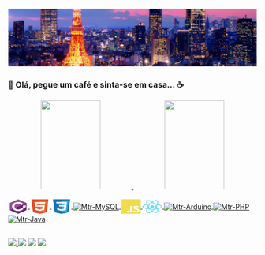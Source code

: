 ![banner](https://github.com/marciotr/img/blob/main/banner.jpg?raw=true)

### 👋 Olá, pegue um café e sinta-se em casa... ☕

<div align="center">
  <a href="https://github.com/marciotr">
  <img width="49%" height="180em" src="https://github-readme-stats.vercel.app/api?username=marciotr&show_icons=true&theme=tokyonight&include_all_commits=false&count_private=true"/>
  <img width="49%" height="180em" src="https://github-readme-stats.vercel.app/api/top-langs/?username=marciotr&layout=compact&langs_count=7&theme=tokyonight"/>
</div>

<div style="display: inline_block"><br>
  <img align="center" alt="Mtr-Csharp" height="30" width="40" src="https://raw.githubusercontent.com/devicons/devicon/master/icons/csharp/csharp-original.svg">
  <img align="center" alt="Mtr-HTML" height="30" width="40" src="https://raw.githubusercontent.com/devicons/devicon/master/icons/html5/html5-original.svg">
  <img align="center" alt="Mtr-CSS" height="30" width="40" src="https://raw.githubusercontent.com/devicons/devicon/master/icons/css3/css3-original.svg">
  <img align="center" alt="Mtr-MySQL" height="40" width="40" src="https://cdn.jsdelivr.net/gh/devicons/devicon/icons/mysql/mysql-original-wordmark.svg">
  <img align="center" alt="Mtr-Js" height="30" width="40" src="https://raw.githubusercontent.com/devicons/devicon/master/icons/javascript/javascript-plain.svg">
  <img align="center" alt="Mtr-React" height="30" width="40" src="https://raw.githubusercontent.com/devicons/devicon/master/icons/react/react-original.svg">
  <img align="center" alt="Mtr-Arduino" height="30" width="40" src="https://cdn.jsdelivr.net/gh/devicons/devicon/icons/arduino/arduino-original.svg">
  <img align="center" alt="Mtr-PHP" height="40" width="40" src="https://cdn.jsdelivr.net/gh/devicons/devicon/icons/php/php-original.svg">
  <img align="center" alt="Mtr-Java" height="40" width="40" src="https://cdn.jsdelivr.net/npm/@programming-languages-logos/java@0.0.0/java_256x256.png">
</div>
  
  ##
 
<div>
  <a href="https://wa.me/15991745565" target="_blank"><img src="https://img.shields.io/badge/WhatsApp-25D366?style=for-the-badge&logo=whatsapp&logoColor=white" target="_blank">
  <a href="https://instagram.com/015marcio_" target="_blank"><img src="https://img.shields.io/badge/-Instagram-%23E4405F?style=for-the-badge&logo=instagram&logoColor=white" target="_blank"></a>
  <a href="https://www.linkedin.com/in/márcio-torres-4b5295239/" target="_blank"><img src="https://img.shields.io/badge/-LinkedIn-%230077B5?style=for-the-badge&logo=linkedin&logoColor=white" target="_blank"></a>
  <a href="mailto:marciotorres04@gmail.com"><img src="https://img.shields.io/badge/-Gmail-%23333?style=for-the-badge&logo=gmail&logoColor=white" target="_blank"></a>
</div>
